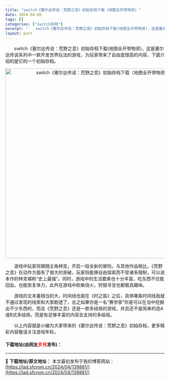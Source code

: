 ```yaml
---
title: "switch《塞尔达传说：荒野之息》初始存档下载（地图全开带物资）"
date: 2024-04-09
tags: []
categories: ["switch存档"]
excerpt: "　　switch《塞尔达传说：荒野之息》初始存档下载(地图全开带物资)，这是塞尔达传说系列中一款开发世界玩法的游戏，为玩家带来了自由度很高的内容，下面介绍的是它的一个初始存档。 　　游戏中玩家将跟随主角林克，开启一段全新的冒险。与其他作品相比，《荒野之息》在动作方面有了很大的突破，玩家将能够自由探索&hellip;"
layout: post
---
```


 <p>　　switch《塞尔达传说：荒野之息》初始存档下载(地图全开带物资)，这是塞尔达传说系列中一款开发世界玩法的游戏，为玩家带来了自由度很高的内容，下面介绍的是它的一个初始存档。</p> <p align="center"><img align="" border="0" src="https://lad.sfcrom.cn/wp-content/uploads/2024/04/20240409_6614f263e2c78.webp" width="600" alt="switch《塞尔达传说：荒野之息》初始存档下载（地图全开带物资）" /></p> <p>　　游戏中玩家将跟随主角林克，开启一段全新的冒险。与其他作品相比，《荒野之息》在动作方面有了很大的突破，玩家将能够自由探索而不受诸多限制，可以说本作的林克堪称&ldquo;史上最强&rdquo;。同时，游戏中的生活要素也十分丰富，吃东西不仅能回血，也能恢复体力，此外在游戏中砍柴烧火，狩猎寻宝也都极具趣味。</p> <p>　　游戏的文本量相当的大，时间线也是在《时之笛》之后，具体哪条时间线我就不通过发现的线索和大家剧透了，总之如果你是一名&ldquo;赛学家&rdquo;你是可以在当中挖掘出不少东西的，而且《荒野之息》还是一款多结局的游戏，并且还不是简单的选A或B式多结局，而是有足够丰富的内容去支持的多结局。</p> <p>　　以上内容就是小编为大家带来的《塞尔达传说：荒野之息》初始存档，更多精彩内容敬请关注游戏年轮。</p> <p><h4>下载地址(由网友<font color="red">岁月</font>发布)：</h4></p> 

---
📖 **下载地址/原文地址：** 本文最初发布于我的博客网站：[https://lad.sfcrom.cn/2024/04/139881/](https://lad.sfcrom.cn/2024/04/139881/)
